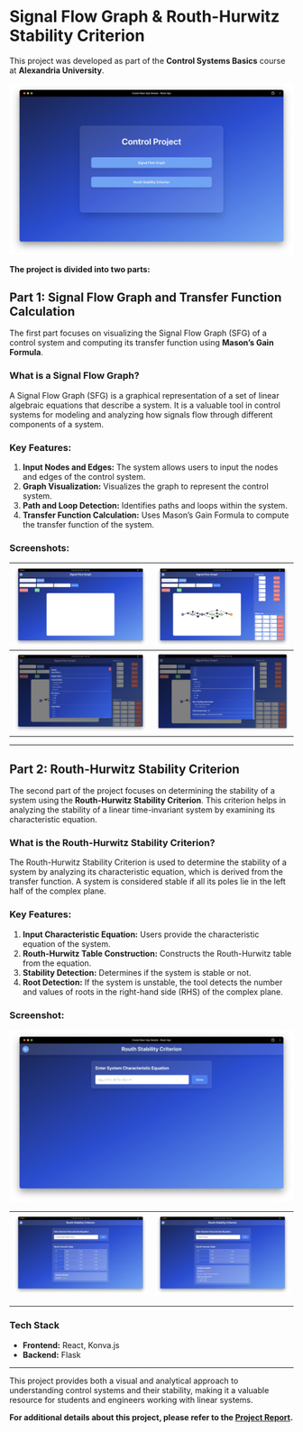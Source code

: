 # Signal Flow Graph & Routh-Hurwitz Stability Criterion

This project was developed as part of the **Control Systems Basics** course at **Alexandria University**.

![Stability1](images/HomePage.png)

**The project is divided into two parts:**

## Part 1: Signal Flow Graph and Transfer Function Calculation

The first part focuses on visualizing the Signal Flow Graph (SFG) of a control system and computing its transfer function using **Mason’s Gain Formula**.

### What is a Signal Flow Graph?

A Signal Flow Graph (SFG) is a graphical representation of a set of linear algebraic equations that describe a system. It is a valuable tool in control systems for modeling and analyzing how signals flow through different components of a system.

### Key Features:

1. **Input Nodes and Edges:** The system allows users to input the nodes and edges of the control system.
2. **Graph Visualization:** Visualizes the graph to represent the control system.
3. **Path and Loop Detection:** Identifies paths and loops within the system.
4. **Transfer Function Calculation:** Uses Mason’s Gain Formula to compute the transfer function of the system.

### Screenshots:

| ![Graph1](images/SignalFlowGraph1.png) | ![Graph2](images/SignalFlowGraph2.png) |
| ------------------------------------ | ------------------------------------ |
| ![Graph3](images/SignalFlowGraph3.png) | ![Graph4](images/SignalFlowGraph4.png) |

---

## Part 2: Routh-Hurwitz Stability Criterion

The second part of the project focuses on determining the stability of a system using the **Routh-Hurwitz Stability Criterion**. This criterion helps in analyzing the stability of a linear time-invariant system by examining its characteristic equation.

### What is the Routh-Hurwitz Stability Criterion?

The Routh-Hurwitz Stability Criterion is used to determine the stability of a system by analyzing its characteristic equation, which is derived from the transfer function. A system is considered stable if all its poles lie in the left half of the complex plane.

### Key Features:

1. **Input Characteristic Equation:** Users provide the characteristic equation of the system.
2. **Routh-Hurwitz Table Construction:** Constructs the Routh-Hurwitz table from the equation.
3. **Stability Detection:** Determines if the system is stable or not.
4. **Root Detection:** If the system is unstable, the tool detects the number and values of roots in the right-hand side (RHS) of the complex plane.

### Screenshot:

![Stability1](images/RouthStability1.png)

| ![Stability2](images/RouthStability2.png) | ![Stability3](images/RouthStability3.png) |
| --------------------------------------- | --------------------------------------- |

---

### Tech Stack

- **Frontend:** React, Konva.js
- **Backend:** Flask

---

This project provides both a visual and analytical approach to understanding control systems and their stability, making it a valuable resource for students and engineers working with linear systems.

**For additional details about this project, please refer to the [Project Report](https://github.com/omarzydan610/SignalFlowGraph-RouthStabilityCriterion/blob/main/Project%20Report.pdf).**
